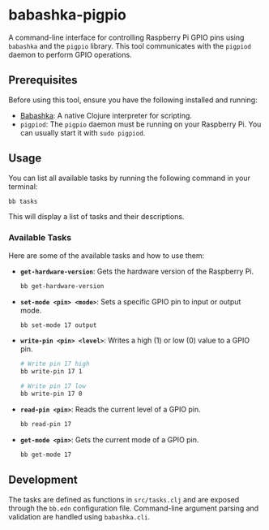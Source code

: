 # babashka-pigpio

A command-line interface for controlling Raspberry Pi GPIO pins using `babashka` and the `pigpio` library. This tool communicates with the `pigpiod` daemon to perform GPIO operations.

## Prerequisites

Before using this tool, ensure you have the following installed and running:

*   [Babashka](https://babashka.org/): A native Clojure interpreter for scripting.
*   `pigpiod`: The `pigpio` daemon must be running on your Raspberry Pi. You can usually start it with `sudo pigpiod`.

## Usage

You can list all available tasks by running the following command in your terminal:

```bash
bb tasks
```

This will display a list of tasks and their descriptions.

### Available Tasks

Here are some of the available tasks and how to use them:

*   **`get-hardware-version`**: Gets the hardware version of the Raspberry Pi.
    ```bash
    bb get-hardware-version
    ```

*   **`set-mode <pin> <mode>`**: Sets a specific GPIO pin to input or output mode.
    ```bash
    bb set-mode 17 output
    ```

*   **`write-pin <pin> <level>`**: Writes a high (1) or low (0) value to a GPIO pin.
    ```bash
    # Write pin 17 high
    bb write-pin 17 1

    # Write pin 17 low
    bb write-pin 17 0
    ```

*   **`read-pin <pin>`**: Reads the current level of a GPIO pin.
    ```bash
    bb read-pin 17
    ```

*   **`get-mode <pin>`**: Gets the current mode of a GPIO pin.
    ```bash
    bb get-mode 17
    ```

## Development

The tasks are defined as functions in `src/tasks.clj` and are exposed through the `bb.edn` configuration file. Command-line argument parsing and validation are handled using `babashka.cli`.